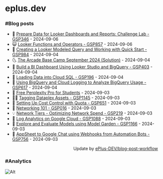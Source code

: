 # eplus.dev

### #Blog posts

<!-- BLOG-POST-LIST:START -->
 - 🧰 [Prepare Data for Looker Dashboards and Reports: Challenge Lab - GSP346](https://eplus.dev/prepare-data-for-looker-dashboards-and-reports-challenge-lab-gsp346) - 2024-09-06
 - 😺 [Looker Functions and Operators - GSP857](https://eplus.dev/looker-functions-and-operators-gsp857) - 2024-09-06
 - 🗽 [Creating a Looker Modeled Query and Working with Quick Start - GSP984](https://eplus.dev/creating-a-looker-modeled-query-and-working-with-quick-start-gsp984) - 2024-09-04
 - 🌜 [The Arcade Base Camp September 2024 &lpar;Solution&rpar;](https://eplus.dev/the-arcade-base-camp-september-2024-solution) - 2024-09-04
 - 📝 [Build a BI Dashboard Using Looker Studio and BigQuery - GSP403](https://eplus.dev/build-a-bi-dashboard-using-looker-studio-and-bigquery-gsp403) - 2024-09-04
 - 🚀 [Loading Data into Cloud SQL - GSP196](https://eplus.dev/loading-data-into-cloud-sql-gsp196) - 2024-09-04
 - 💼 [Using BigQuery and Cloud Logging to Analyze BigQuery Usage - GSP617](https://eplus.dev/using-bigquery-and-cloud-logging-to-analyze-bigquery-usage-gsp617) - 2024-09-04
 - 🦣 [Free Perplexity Pro for Students](https://eplus.dev/free-perplexity-pro-for-students) - 2024-09-03
 - 👨‍🏫 [Tagging Dataplex Assets - GSP1145](https://eplus.dev/tagging-dataplex-assets-gsp1145) - 2024-09-03
 - 🔭 [Setting Up Cost Control with Quota - GSP651](https://eplus.dev/setting-up-cost-control-with-quota-gsp651) - 2024-09-03
 - 🤡 [Networking 101 - GSP016](https://eplus.dev/networking-101-gsp016) - 2024-09-03
 - 💡 [Network Tiers - Optimizing Network Spend - GSP219](https://eplus.dev/network-tiers-optimizing-network-spend-gsp219) - 2024-09-03
 - 🦣 [Log Analytics on Google Cloud - GSP1088](https://eplus.dev/log-analytics-on-google-cloud-gsp1088) - 2024-09-03
 - 💪 [Explore and Evaluate Models using Model Garden - GSP1166](https://eplus.dev/explore-and-evaluate-models-using-model-garden-gsp1166) - 2024-09-03
 - 🤡 [AppSheet to Google Chat using Webhooks from Automation Bots - GSP756](https://eplus.dev/appsheet-to-google-chat-using-webhooks-from-automation-bots-gsp756) - 2024-09-03<!-- BLOG-POST-LIST:END -->

<div align="right">
  Update by <a target="_blank"
    href="https://github.com/ePlus-DEV/blog-post-workflow">ePlus-DEV/blog-post-workflow</a>
</div>

### #Analytics
![Alt](https://repobeats.axiom.co/api/embed/9990f7cddfbad8d834990b10ccad05f81ac1096f.svg "Repobeats analytics image")

